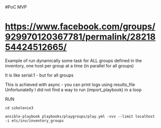 #PoC MVP
# https://www.facebook.com/groups/929970120367781/permalink/2821854424512665/

Example of run dynamically some task for ALL groups defined in the inventory, one host per group at a time (in parallel for all groups)

It is like serial:1 - but for all groups 


This is achieved with async - you can print logs using results_file
Unfortunatelly I did not find a way to run (import_playbook) in a loop


RUN

```
cd szkolenie3

ansible-playbook playbooks/playgroups/play.yml -vvv --limit localhost -i etc/inv/inventory_groups
```
